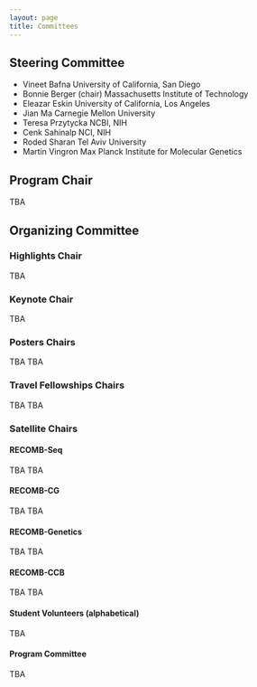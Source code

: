```yaml
---
layout: page
title: Committees
---
```


## Steering Committee

- Vineet Bafna	University of California, San Diego
- Bonnie Berger (chair)	Massachusetts Institute of Technology
- Eleazar Eskin	University of California, Los Angeles
- Jian Ma	Carnegie Mellon University
- Teresa Przytycka	NCBI, NIH
- Cenk Sahinalp	NCI, NIH
- Roded Sharan	Tel Aviv University
- Martin Vingron	Max Planck Institute for Molecular Genetics

## Program Chair

TBA

## Organizing Committee

### Highlights Chair
TBA	

### Keynote Chair
TBA	

### Posters Chairs
TBA	
TBA	

### Travel Fellowships Chairs
TBA	
TBA	

### Satellite Chairs

#### RECOMB-Seq
TBA	
TBA	

#### RECOMB-CG
TBA	
TBA	

#### RECOMB-Genetics
TBA	
TBA	

#### RECOMB-CCB
TBA	
TBA	

#### Student Volunteers (alphabetical)
TBA

#### Program Committee

TBA

